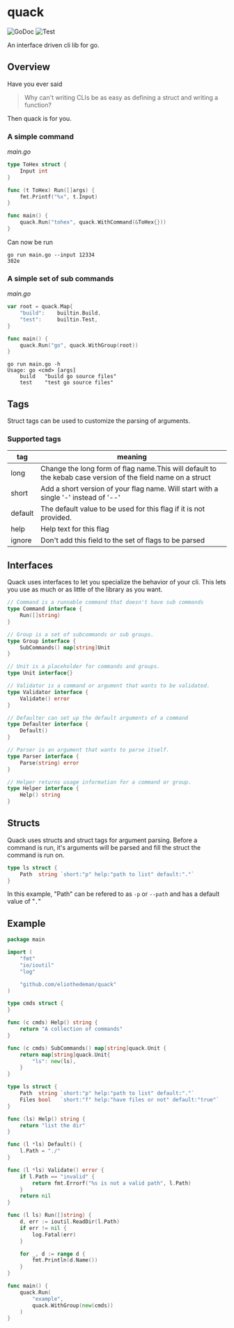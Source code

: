 # quack

![GoDoc](https://godoc.org/github.com/eliothedeman/quack?status.svg)
![Test](https://github.com/eliothedeman/quack/workflows/Test/badge.svg)

An interface driven cli lib for go.

## Overview

Have you ever said

> Why can't writing CLIs be as easy as defining a struct and writing a function?

Then quack is for you.

### A simple command

_main.go_

```go
type ToHex struct {
	Input int
}

func (t ToHex) Run([]args) {
	fmt.Printf("%x", t.Input)
}

func main() {
	quack.Run("tohex", quack.WithCommand(&ToHex{}))
}
```

Can now be run

```
go run main.go --input 12334
302e
```

### A simple set of sub commands

_main.go_

```go
var root = quack.Map{
	"build":	builtin.Build,
	"test": 	builtin.Test,
}

func main() {
	quack.Run("go", quack.WithGroup(root))
}
```

```
go run main.go -h
Usage: go <cmd> [args]
	build 	"build go source files"
	test 	"test go source files"
```

## Tags

Struct tags can be used to customize the parsing of arguments.

### Supported tags

| tag     | meaning                                                                                                     |
| ------- | ----------------------------------------------------------------------------------------------------------- |
| long    | Change the long form of flag name.This will default to the kebab case version of the field name on a struct |
| short   | Add a short version of your flag name. Will start with a single '-' instead of '--'                         |
| default | The default value to be used for this flag if it is not provided.                                           |
| help    | Help text for this flag                                                                                     |
| ignore  | Don't add this field to the set of flags to be parsed                                                       |

## Interfaces

Quack uses interfaces to let you specialize the behavior of your cli. This lets you use as much or as little of the library as you want.

```go
// Command is a runnable command that doesn't have sub commands
type Command interface {
    Run([]string)
}

// Group is a set of subcommands or sub groups.
type Group interface {
    SubCommands() map[string]Unit
}

// Unit is a placeholder for commands and groups.
type Unit interface{}

// Validator is a command or argument that wants to be validated.
type Validator interface {
	Validate() error
}

// Defaulter can set up the default arguments of a command
type Defaulter interface {
	Default()
}

// Parser is an argument that wants to parse itself.
type Parser interface {
	Parse(string) error
}

// Helper returns usage information for a command or group.
type Helper interface {
	Help() string
}
```

## Structs

Quack uses structs and struct tags for argument parsing. Before a command is run, it's arguments will be parsed and fill the struct the command is run on.

```go
type ls struct {
	Path  string `short:"p" help:"path to list" default:"."`
}
```

In this example, "Path" can be refered to as `-p` or `--path` and has a default value of "`.`"

## Example

```go
package main

import (
	"fmt"
	"io/ioutil"
	"log"

	"github.com/eliothedeman/quack"
)

type cmds struct {
}

func (c cmds) Help() string {
	return "A collection of commands"
}

func (c cmds) SubCommands() map[string]quack.Unit {
	return map[string]quack.Unit{
		"ls": new(ls),
	}
}

type ls struct {
	Path  string `short:"p" help:"path to list" default:"."`
	Files bool   `short:"f" help:"have files or not" default:"true"`
}

func (ls) Help() string {
	return "list the dir"
}

func (l *ls) Default() {
	l.Path = "./"
}

func (l *ls) Validate() error {
	if l.Path == "invalid" {
		return fmt.Errorf("%s is not a valid path", l.Path)
	}
	return nil
}

func (l ls) Run([]string) {
	d, err := ioutil.ReadDir(l.Path)
	if err != nil {
		log.Fatal(err)
	}

	for _, d := range d {
		fmt.Println(d.Name())
	}
}

func main() {
	quack.Run(
		"example",
		quack.WithGroup(new(cmds))
	)
}
```
